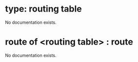 # type: routing table

No documentation exists.

# route of &lt;routing table&gt; : route

No documentation exists.
